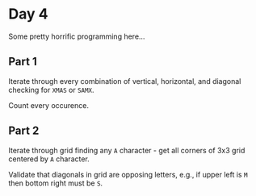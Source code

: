 # Day 4

Some pretty horrific programming here...

## Part 1

Iterate through every combination of vertical, horizontal, and diagonal checking for `XMAS` or `SAMX`.

Count every occurence.

## Part 2

Iterate through grid finding any `A` character - get all corners of 3x3 grid centered by `A` character.

Validate that diagonals in grid are opposing letters, e.g., if upper left is `M` then bottom right must be `S`.

